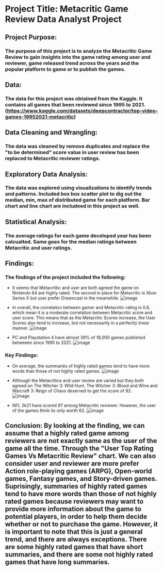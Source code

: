 # Project Title: Metacritic Game Review Data Analyst Project

## Project Purpose: 
### The purpose of this project is to analyze the Metacritic Game Review to gain insights into the game rating among user and reviewer, game released trend across the years and the popular platform to game or to publish the games.
 
## Data: 
### The data for this project was obtained from the Kaggle. It contains all games that been reviewed since 1995 to 2021. (https://www.kaggle.com/datasets/deepcontractor/top-video-games-19952021-metacritic)
 
## Data Cleaning and Wrangling: 
### The data was cleaned by remove duplicates and replace the "to be determined" score value in user review has been replaced to Metacritic reviewer ratings.

## Exploratory Data Analysis: 
### The data was explored using visualizations to identify trends and patterns. Included box box scatter plot to dig out the median, min, max of distributed game for each platform. Bar chart and line chart are includeed in this project as well.

## Statistical Analysis: 
### The average ratings for each game deceloped year has been calcualted. Same goes for the median ratings between Metacritic and user ratings.

## Findings: 
### The findings of the project included the following:

- It seems that Metacrtitic and user are both agreed the game on Nintendo 64 are highly rated. The second in place for Metacritic is Xbox Series X but user prefer Dreamcast in the meanwhile. 
![image](https://github.com/SimCY9099/Metacritic-Game-Review/assets/126155098/3f55bce9-bac1-4762-b1f4-a8f945523810)

- In overall, the correlation between gamer and Metacritic rating is 0.6, which mean it is a moderate correlation between Metacritic score and user score. This means that as the Metacritic Scores increase, the User Scores also tend to increase, but not necessarily in a perfectly linear manner.
![image](https://github.com/SimCY9099/Metacritic-Game-Review/assets/126155098/e07129d8-677b-4b15-89e3-138bd63ec34b)

- PC and Playstation 4 have almost 38% of 18,000 games published betweeen since 1995 to 2021.
![image](https://github.com/SimCY9099/Metacritic-Game-Review/assets/126155098/7ad1d2af-7c60-4614-9961-5f2db655b035)

### Key Findings: 
- On average, the summaries of highly rated games tend to have more words than those of not highly rated games.
![image](https://github.com/SimCY9099/Metacritic-Game-Review/assets/126155098/bcff2d9f-c189-4397-a3a3-31989f3f4bd0)

- Although the Metacritice and user review are varied but they both agreed on The Witcher 3: Wild Hunt, The Witcher 3: Blood and Wine and Warcraft 3: Reign of Chaos deserved to get the score of 92.   
![image](https://github.com/SimCY9099/Metacritic-Game-Review/assets/126155098/21398b9e-59b7-4681-b2f9-0dcff9f3383c)

- NFL 2k21 have scored 97 among Metacritic reviewer. However, the user of the games think its only worth 62.
![image](https://github.com/SimCY9099/Metacritic-Game-Review/assets/126155098/1d274b28-df7d-4549-8582-b2f20f6c7b91)


## Conclusion: By looking at the finding, we can assume that a highly rated game among reviewers are not exactly same as the user of the game all the time. Through the "User Top Rating Games Vs Metacritic Review" chart. We can also consider user and reviewer are more prefer Action role-playing games (ARPG), Open-world games, Fantasy games, and Story-driven games. Suprisingly, summaries of highly rated games tend to have more words than those of not highly rated games because reviewers may want to provide more information about the game to potential players, in order to help them decide whether or not to purchase the game. However, it is important to note that this is just a general trend, and there are always exceptions. There are some highly rated games that have short summaries, and there are some not highly rated games that have long summaries.

